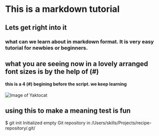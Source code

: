 # This is a markdown tutorial
## Lets get right into it

### what can we learn about in markdown format. It is very easy tutorial for newbies or beginners.
## what you are seeing now in a lovely arranged font sizes is by the help of (#)
#### this is a 4 (#) begining before the script. we keep learning 

![Image of Yaktocat](https://octodex.github.com/images/yaktocat.png)

## using this to make a meaning test is fun

$ git init
Initialized empty Git repository in /Users/skills/Projects/recipe-repository/.git/
